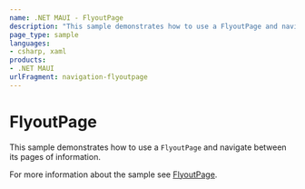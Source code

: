 ```yaml
---
name: .NET MAUI - FlyoutPage
description: "This sample demonstrates how to use a FlyoutPage and navigate between its pages of information (navigation)."
page_type: sample
languages:
- csharp, xaml
products:
- .NET MAUI
urlFragment: navigation-flyoutpage
---
```

# FlyoutPage

This sample demonstrates how to use a `FlyoutPage` and navigate between its pages of information.

For more information about the sample see [FlyoutPage](https://docs.microsoft.com/dotnet/maui/user-interface/pages/flyoutpage).